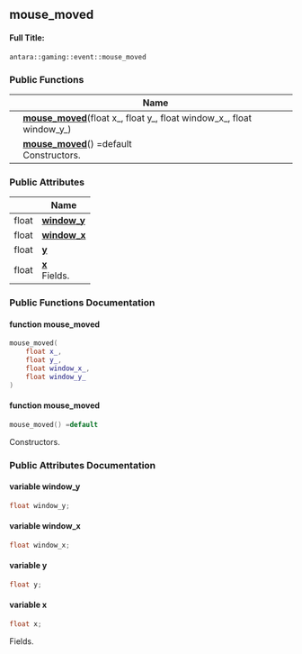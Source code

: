 

## mouse_moved

#### Full Title:
```
antara::gaming::event::mouse_moved
```















### Public Functions

|                | Name           |
| -------------- | -------------- |
|  | **[mouse_moved](Classes/structantara_1_1gaming_1_1event_1_1mouse__moved.md#function-mouse_moved)**(float x_, float y_, float window_x_, float window_y_)  |
|  | **[mouse_moved](Classes/structantara_1_1gaming_1_1event_1_1mouse__moved.md#function-mouse_moved)**() =default <br>Constructors.  |


### Public Attributes

|                | Name           |
| -------------- | -------------- |
| float | **[window_y](Classes/structantara_1_1gaming_1_1event_1_1mouse__moved.md#variable-window_y)**  |
| float | **[window_x](Classes/structantara_1_1gaming_1_1event_1_1mouse__moved.md#variable-window_x)**  |
| float | **[y](Classes/structantara_1_1gaming_1_1event_1_1mouse__moved.md#variable-y)**  |
| float | **[x](Classes/structantara_1_1gaming_1_1event_1_1mouse__moved.md#variable-x)** <br>Fields.  |











### Public Functions Documentation

#### function mouse_moved

```cpp
mouse_moved(
    float x_,
    float y_,
    float window_x_,
    float window_y_
)
```




























#### function mouse_moved

```cpp
mouse_moved() =default
```

Constructors. 





























### Public Attributes Documentation

#### variable window_y

```cpp
float window_y;
```




























#### variable window_x

```cpp
float window_x;
```




























#### variable y

```cpp
float y;
```




























#### variable x

```cpp
float x;
```

Fields. 


































